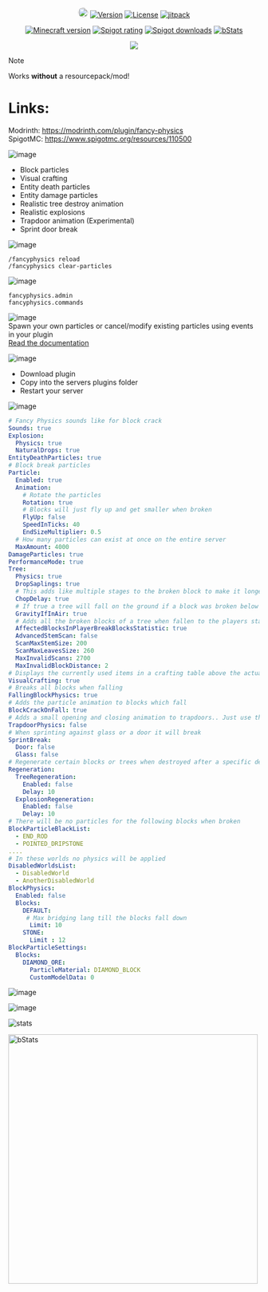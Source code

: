 <div align="center">
  <a href="https://discord.gg/2UTkYj26B4" target="_blank"><img src="https://img.shields.io/badge/Discord_Server-7289DA?style=flat&logo=discord&logoColor=white" alt="Join Discord Server" style="border-radius: 15px; height: 20px;"></a>
  <a href="https://github.com/max1mde/FancyPhysics/releases"><img src="https://img.shields.io/github/v/tag/max1mde/FancyPhysics.svg" alt="Version"></a>  
  <a href="https://github.com/max1mde/FancyPhysics/blob/master/LICENSE"><img src="https://img.shields.io/github/license/max1mde/FancyPhysics.svg" alt="License"></a>  
<a href="https://jitpack.io/#max1mde/FancyPhysics"><img src="https://jitpack.io/v/max1mde/FancyPhysics.svg" alt="jitpack"></a>  
</div>

<div align="center">

<a href="https://www.spigotmc.org/resources/110500/"><img src="https://img.shields.io/badge/Minecraft%20version-1.19.4_--_1.20.6-brightgreen.svg" alt="Minecraft version"></a>
<a href="https://www.spigotmc.org/resources/110500/reviews"><img src="https://img.shields.io/spiget/rating/110500?label=Spigot%20rating" alt="Spigot rating"></a>
<a href="https://www.spigotmc.org/resources/110500/"><img src="https://img.shields.io/spiget/downloads/110500?label=Spigot%20downloads" alt="Spigot downloads"></a>
<a href="https://bstats.org/plugin/bukkit/Fancy%20Physics/18833"><img src="https://img.shields.io/bstats/servers/18833" alt="bStats"></a>
</div>

<div align="center">
<img src="https://github.com/max1mde/images/blob/main/323395728d1b2021a47c225be37ec656e13b1111_1.png?raw=true">
</div>

> [!NOTE]
> Works **without** a resourcepack/mod!

# Links:
Modrinth: https://modrinth.com/plugin/fancy-physics  
SpigotMC: https://www.spigotmc.org/resources/110500


![image](https://github.com/max1mde/images/blob/main/Neues_Projekt_-_2023-06-15T233852.757.png?raw=true)
- Block particles
- Visual crafting
- Entity death particles
- Entity damage particles
- Realistic tree destroy animation
- Realistic explosions
- Trapdoor animation (Experimental)
- Sprint door break

![image](https://github.com/max1mde/images/blob/main/Neues_Projekt_-_2023-06-15T233623.864.png?raw=true)
```
/fancyphysics reload
/fancyphysics clear-particles
```

![image](https://github.com/max1mde/images/blob/main/Neues_Projekt_-_2023-06-15T233602.684.png?raw=true)
```
fancyphysics.admin
fancyphysics.commands
```

![image](https://github.com/max1mde/images/blob/main/statsfancyphysics%20(1).png?raw=true)
<br>
Spawn your own particles or cancel/modify existing particles using events in your plugin
<br>
[Read the documentation](https://github.com/max1mde/FancyPhysics/blob/master/API.md)

![image](https://github.com/max1mde/images/blob/main/Neues_Projekt_99.png?raw=true)
- Download plugin
- Copy into the servers plugins folder
- Restart your server

![image](https://github.com/max1mde/images/blob/main/Neues_Projekt_100.png?raw=true)
```yml
# Fancy Physics sounds like for block crack
Sounds: true
Explosion:
  Physics: true
  NaturalDrops: true
EntityDeathParticles: true
# Block break particles
Particle:
  Enabled: true
  Animation:
    # Rotate the particles
    Rotation: true
    # Blocks will just fly up and get smaller when broken
    FlyUp: false
    SpeedInTicks: 40
    EndSizeMultiplier: 0.5
  # How many particles can exist at once on the entire server
  MaxAmount: 4000
DamageParticles: true
PerformanceMode: true
Tree:
  Physics: true
  DropSaplings: true
  # This adds like multiple stages to the broken block to make it longer to fell a tree
  ChopDelay: true
  # If true a tree will fall on the ground if a block was broken below it
  GravityIfInAir: true
  # Adds all the broken blocks of a tree when fallen to the players stats
  AffectedBlocksInPlayerBreakBlocksStatistic: true
  AdvancedStemScan: false
  ScanMaxStemSize: 200
  ScanMaxLeavesSize: 260
  MaxInvalidScans: 2700
  MaxInvalidBlockDistance: 2
# Displays the currently used items in a crafting table above the actual block (One player limit)
VisualCrafting: true
# Breaks all blocks when falling
FallingBlockPhysics: true
# Adds the particle animation to blocks which fall
BlockCrackOnFall: true
# Adds a small opening and closing animation to trapdoors.. Just use this for testing not on a production server
TrapdoorPhysics: false
# When sprinting against glass or a door it will break
SprintBreak:
  Door: false
  Glass: false
# Regenerate certain blocks or trees when destroyed after a specific delay
Regeneration:
  TreeRegeneration:
    Enabled: false
    Delay: 10
  ExplosionRegeneration:
    Enabled: false
    Delay: 10
# There will be no particles for the following blocks when broken
BlockParticleBlackList:
  - END_ROD
  - POINTED_DRIPSTONE
....
# In these worlds no physics will be applied
DisabledWorldsList:
  - DisabledWorld
  - AnotherDisabledWorld
BlockPhysics:
  Enabled: false
  Blocks:
    DEFAULT:
     # Max bridging lang till the blocks fall down
      Limit: 10
    STONE:
      Limit : 12
BlockParticleSettings:
  Blocks:
    DIAMOND_ORE:
      ParticleMaterial: DIAMOND_BLOCK
      CustomModelData: 0
```

![image](https://github.com/max1mde/images/blob/main/Neues_Projekt_-_2023-06-15T233717.092.png?raw=true)

![image](https://imgur.com/5eyNF1F.gif)

![stats](https://github.com/max1mde/images/blob/main/Neues_Projekt_-_2023-06-15T233852.757_3.png?raw=true)

<a href="https://bstats.org/plugin/bukkit/Fancy%20Physics/18833">
  <img src="https://bstats.org/signatures/bukkit/Fancy%20Physics.svg" alt="bStats" width="500">
</a>
